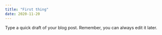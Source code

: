 ```yaml
---
title: "First thing"
date: 2020-11-20
---
```

Type a quick draft of your blog post. Remember, you can always edit it later.

